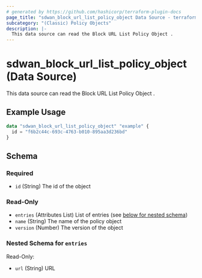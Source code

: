 ```yaml
---
# generated by https://github.com/hashicorp/terraform-plugin-docs
page_title: "sdwan_block_url_list_policy_object Data Source - terraform-provider-sdwan"
subcategory: "(Classic) Policy Objects"
description: |-
  This data source can read the Block URL List Policy Object .
---
```


# sdwan_block_url_list_policy_object (Data Source)

This data source can read the Block URL List Policy Object .

## Example Usage

```terraform
data "sdwan_block_url_list_policy_object" "example" {
  id = "f6b2c44c-693c-4763-b010-895aa3d236bd"
}
```

<!-- schema generated by tfplugindocs -->
## Schema

### Required

- `id` (String) The id of the object

### Read-Only

- `entries` (Attributes List) List of entries (see [below for nested schema](#nestedatt--entries))
- `name` (String) The name of the policy object
- `version` (Number) The version of the object

<a id="nestedatt--entries"></a>
### Nested Schema for `entries`

Read-Only:

- `url` (String) URL
